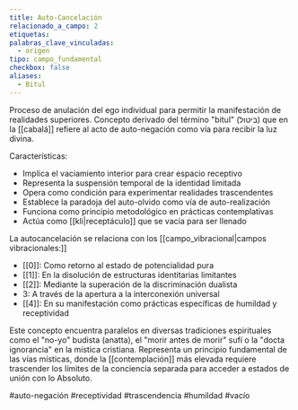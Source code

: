 ```yaml
---
title: Auto-Cancelación
relacionado_a_campo: 2
etiquetas: 
palabras_clave_vinculadas:
  - origen
tipo: campo_fundamental
checkbox: false
aliases:
  - Bitul
---
```


Proceso de anulación del ego individual para permitir la manifestación de realidades superiores. Concepto derivado del término  "bitul" (ביטול) que en la [[cabalá]] refiere al acto de auto-negación como vía para recibir la luz divina.

Características:
- Implica el vaciamiento interior para crear espacio receptivo
- Representa la suspensión temporal de la identidad limitada
- Opera como condición para experimentar realidades trascendentes
- Establece la paradoja del auto-olvido como vía de auto-realización
- Funciona como principio metodológico en prácticas contemplativas
- Actúa como [[kli|receptáculo]] que se vacía para ser llenado

La autocancelación se relaciona con los [[campo_vibracional|campos vibracionales:]]
- [[0]]: Como retorno al estado de potencialidad pura
- [[1]]: En la disolución de estructuras identitarias limitantes
- [[2]]: Mediante la superación de la discriminación dualista
- 3: A través de la apertura a la interconexión universal
- [[4]]: En su manifestación como prácticas específicas de humildad y receptividad

Este concepto encuentra paralelos en diversas tradiciones espirituales como el "no-yo" budista (anatta), el "morir antes de morir" sufí o la "docta ignorancia" en la mística cristiana. Representa un principio fundamental de las vías místicas, donde la [[contemplación]] más elevada requiere trascender los límites de la conciencia separada para acceder a estados de unión con lo Absoluto.

#auto-negación #receptividad #trascendencia #humildad #vacío
